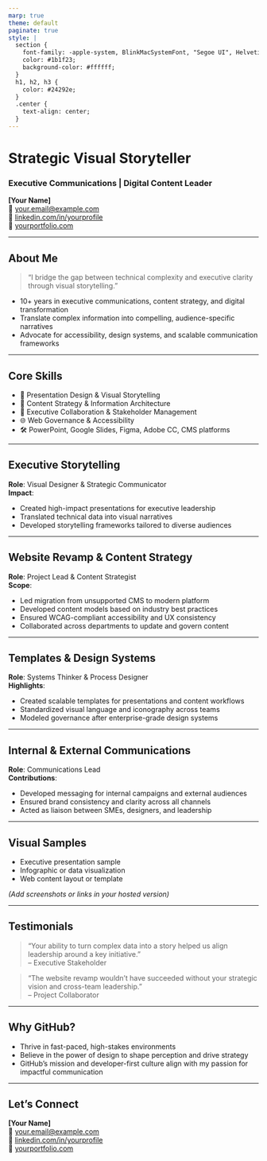 ```yaml
---
marp: true
theme: default
paginate: true
style: |
  section {
    font-family: -apple-system, BlinkMacSystemFont, "Segoe UI", Helvetica, Arial, sans-serif;
    color: #1b1f23;
    background-color: #ffffff;
  }
  h1, h2, h3 {
    color: #24292e;
  }
  .center {
    text-align: center;
  }
---
```


<!-- Slide 1: Title -->
# Strategic Visual Storyteller  
### Executive Communications | Digital Content Leader

**[Your Name]**  
📧 your.email@example.com  
🔗 [linkedin.com/in/yourprofile](https://linkedin.com/in/yourprofile)  
🔗 [yourportfolio.com](https://yourportfolio.com)

---

<!-- Slide 2: About Me -->
## About Me

> “I bridge the gap between technical complexity and executive clarity through visual storytelling.”

- 10+ years in executive communications, content strategy, and digital transformation  
- Translate complex information into compelling, audience-specific narratives  
- Advocate for accessibility, design systems, and scalable communication frameworks

---

<!-- Slide 3: Core Skills -->
## Core Skills

- 🎨 Presentation Design & Visual Storytelling  
- 🧠 Content Strategy & Information Architecture  
- 🤝 Executive Collaboration & Stakeholder Management  
- 🌐 Web Governance & Accessibility  
- 🛠️ PowerPoint, Google Slides, Figma, Adobe CC, CMS platforms

---

<!-- Slide 4: Executive Storytelling -->
## Executive Storytelling

**Role**: Visual Designer & Strategic Communicator  
**Impact**:
- Created high-impact presentations for executive leadership  
- Translated technical data into visual narratives  
- Developed storytelling frameworks tailored to diverse audiences

---

<!-- Slide 5: Website Revamp & Content Strategy -->
## Website Revamp & Content Strategy

**Role**: Project Lead & Content Strategist  
**Scope**:
- Led migration from unsupported CMS to modern platform  
- Developed content models based on industry best practices  
- Ensured WCAG-compliant accessibility and UX consistency  
- Collaborated across departments to update and govern content

---

<!-- Slide 6: Templates & Design Systems -->
## Templates & Design Systems

**Role**: Systems Thinker & Process Designer  
**Highlights**:
- Created scalable templates for presentations and content workflows  
- Standardized visual language and iconography across teams  
- Modeled governance after enterprise-grade design systems

---

<!-- Slide 7: Internal & External Communications -->
## Internal & External Communications

**Role**: Communications Lead  
**Contributions**:
- Developed messaging for internal campaigns and external audiences  
- Ensured brand consistency and clarity across all channels  
- Acted as liaison between SMEs, designers, and leadership

---

<!-- Slide 8: Visual Samples -->
## Visual Samples

- Executive presentation sample  
- Infographic or data visualization  
- Web content layout or template  

*(Add screenshots or links in your hosted version)*

---

<!-- Slide 9: Testimonials -->
## Testimonials

> “Your ability to turn complex data into a story helped us align leadership around a key initiative.”  
– Executive Stakeholder

> “The website revamp wouldn’t have succeeded without your strategic vision and cross-team leadership.”  
– Project Collaborator

---

<!-- Slide 10: Why GitHub? -->
## Why GitHub?

- Thrive in fast-paced, high-stakes environments  
- Believe in the power of design to shape perception and drive strategy  
- GitHub’s mission and developer-first culture align with my passion for impactful communication

---

<!-- Slide 11: Let's Connect -->
## Let’s Connect

**[Your Name]**  
📧 your.email@example.com  
🔗 [linkedin.com/in/yourprofile](https://linkedin.com/in/yourprofile)  
🔗 [yourportfolio.com](https://yourportfolio.com)

